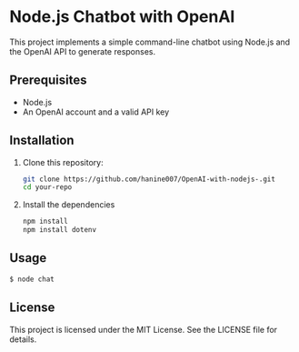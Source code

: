 # Node.js Chatbot with OpenAI

This project implements a simple command-line chatbot using Node.js and the OpenAI API to generate responses.

## Prerequisites

- Node.js 
- An OpenAI account and a valid API key

## Installation

1. Clone this repository:

   ```bash
   git clone https://github.com/hanine007/OpenAI-with-nodejs-.git
   cd your-repo
2.  Install the dependencies
    ```bash 
    npm install
    npm install dotenv

## Usage

```bash
$ node chat
```
## License
This project is licensed under the MIT License. See the LICENSE file for details.